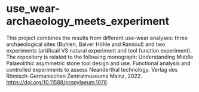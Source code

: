 # use_wear-archaeology_meets_experiment
This project combines the results from different use-wear analyses: three archaeological sites (Buhlen, Balver Höhle and Ramioul) and two experiments 
(artificail VS natural experiment and tool function experiment). 
The repository is related to the following monograph: Understanding Middle Palaeolithic asymmetric stone tool design and use. 
Functional analysis and controlled experiments to assess Neanderthal technology. Verlag des Römisch-Germanischen Zentralmuseums Mainz, 2022. 
https://doi.org/10.11588/propylaeum.1076

